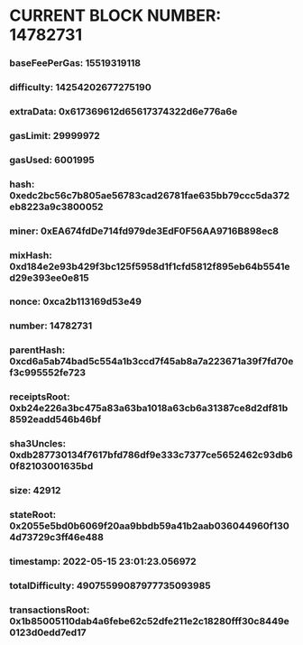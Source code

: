 # CURRENT BLOCK NUMBER: 14782731

### baseFeePerGas: 15519319118
### difficulty: 14254202677275190
### extraData: 0x617369612d65617374322d6e776a6e
### gasLimit: 29999972
### gasUsed: 6001995
### hash: 0xedc2bc56c7b805ae56783cad26781fae635bb79ccc5da372eb8223a9c3800052
### miner: 0xEA674fdDe714fd979de3EdF0F56AA9716B898ec8
### mixHash: 0xd184e2e93b429f3bc125f5958d1f1cfd5812f895eb64b5541ed29e393ee0e815
### nonce: 0xca2b113169d53e49
### number: 14782731
### parentHash: 0xcd6a5ab74bad5c554a1b3ccd7f45ab8a7a223671a39f7fd70ef3c995552fe723
### receiptsRoot: 0xb24e226a3bc475a83a63ba1018a63cb6a31387ce8d2df81b8592eadd546b46bf
### sha3Uncles: 0xdb287730134f7617bfd786df9e333c7377ce5652462c93db60f82103001635bd
### size: 42912
### stateRoot: 0x2055e5bd0b6069f20aa9bbdb59a41b2aab036044960f1304d73729c3ff46e488
### timestamp: 2022-05-15 23:01:23.056972
### totalDifficulty: 49075599087977735093985
### transactionsRoot: 0x1b85005110dab4a6febe62c52dfe211e2c18280fff30c8449e0123d0edd7ed17
